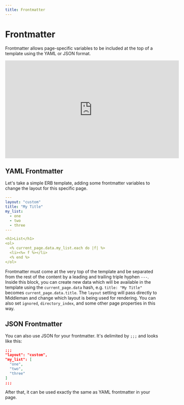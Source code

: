 ```yaml
---
title: Frontmatter
---
```


# Frontmatter

Frontmatter allows page-specific variables to be included at the top of a
template using the YAML or JSON format.

<iframe width="560" height="315" src="https://www.youtube.com/embed/hbSAcbTa_bo?rel=0" frameborder="0" allowfullscreen></iframe><br>

## YAML Frontmatter

Let's take a simple ERB template, adding some frontmatter variables to change
the layout for this specific page.

```yaml
---
layout: "custom"
title: "My Title"
my_list:
  - one
  - two
  - three
---

<h1>List</h1>
<ol>
  <% current_page.data.my_list.each do |f| %>
  <li><%= f %></li>
  <% end %>
</ol>
```

Frontmatter must come at the very top of the template and be separated from the
rest of the content by a leading and trailing triple hyphen `---`. Inside this
block, you can create new data which will be available in the template using the
`current_page.data` hash, e.g. `title: "My Title"` becomes
`current_page.data.title`. The `layout` setting will pass directly to Middleman
and change which layout is being used for rendering. You can also set `ignored`,
`directory_index`, and some other page properties in this way.

## JSON Frontmatter

You can also use JSON for your frontmatter. It's delimited by `;;;` and looks
like this:

```json
;;;
"layout": "custom",
"my_list": [
  "one",
  "two",
  "three"
]
;;;
```

After that, it can be used exactly the same as YAML frontmatter in your page.
